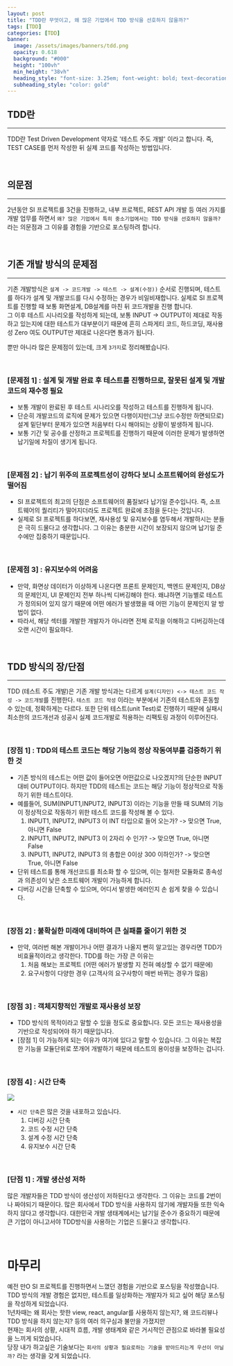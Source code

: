 ```yaml
---
layout: post
title: "TDD란 무엇이고, 왜 많은 기업에서 TDD 방식을 선호하지 않을까?"
tags: [TDD]
categories: [TDD]
banner:
  image: /assets/images/banners/tdd.png
  opacity: 0.618
  background: "#000"
  height: "100vh"
  min_height: "38vh"
  heading_style: "font-size: 3.25em; font-weight: bold; text-decoration: underline"
  subheading_style: "color: gold"
---
```


## **TDD란**

***

TDD란 Test Driven Development 약자로 '테스트 주도 개발' 이라고 합니다. 즉, TEST CASE를 먼저 작성한 뒤 실제 코드를 작성하는 방법입니다.

<br>

## **의문점**  

***

2년동안 SI 프로젝트를 3건을 진행하고, 내부 프로젝트, REST API 개발 등 여러 가지를 개발 업무를 하면서 `왜? 많은 기업에서 특히 중소기업에서는 TDD 방식을 선호하지 않을까?` 라는 의문점과 그 이유를 경험을 기반으로 포스팅하려 합니다.

<br>

## **기존 개발 방식의 문제점**

***

기존 개발방식은 `설계 -> 코드개발 -> 테스트 -> 설계(수정))` 순서로 진행되며, 테스트를 하다가 설계 및 개발코드를 다시 수정하는 경우가 비일비재합니다.
실제로 SI 프로젝트를 진행할 때 보통 화면설계, DB설계를 마친 뒤 코드개발을 진행 합니다.  
그 이후 테스트 시나리오를 작성하게 되는데, 보통 INPUT -> OUTPUT이 제대로 작동하고 있는지에 대한 테스트가 대부분이기 때문에 흔히 스파게티 코드, 하드코딩, 재사용성 Zero 여도 OUTPUT만 제대로 나온다면 통과가 됩니다. 

뿐만 아니라 많은 문제점이 있는데, 크게 `3가지`로 정리해봤습니다. 

<br>

### [문제점 1] : 설계 및 개발 완료 후 테스트를 진행하므로, 잘못된 설계 및 개발코드의 재수정 필요
- 보통 개발이 완료된 후 테스트 시나리오를 작성하고 테스트를 진행하게 됩니다. 
- 단순히 개발코드의 로직에 문제가 있으면 다행이지만(그냥 코드수정만 하면되므로) 설계 밑단부터 문제가 있으면 처음부터 다시 해야되는 상황이 발생하게 됩니다.
- 보통 기간 및 공수를 산정하고 프로젝트를 진행하기 때문에 이러한 문제가 발생하면 납기일에 차질이 생기게 됩니다.

<br>

### [문제점 2] : 납기 위주의 프로젝트성이 강하다 보니 소프트웨어의 완성도가 떨어짐
- SI 프로젝트의 최고의 단점은 소프트웨어의 품질보다 납기일 준수입니다. 즉, 소프트웨어의 퀄리티가 떨어지더라도 프로젝트 완료에 초점을 둔다는 것입니다. 
- 실제로 SI 프로젝트를 하다보면, 재사용성 및 유지보수를 염두해서 개발하시는 분들은 극히 드물다고 생각합니다. 그 이유는 충분한 시간이 보장되지 않으며 납기일 준수에만 집중하기 때문입니다.

<br>

### [문제점 3] : 유지보수의 어려움
- 만약, 화면상 데이터가 이상하게 나온다면 프론트 문제인지, 백엔드 문제인지, DB상의 문제인지, UI 문제인지 전부 하나씩 디버깅해야 한다. 왜냐하면 기능별로 테스트가 정의되어 있지 않기 때문에 어떤 에러가 발생했을 때 어떤 기능이 문제인지 알 방법이 없다.
- 따라서, 해당 섹터를 개발한 개발자가 아니라면 전체 로직을 이해하고 디버깅하는데 오랜 시간이 필요하다.

<br>

## **TDD 방식의 장/단점**

***

TDD (테스트 주도 개발)은 기존 개발 방식과는 다르게 `설계(디자인) <-> 테스트 코드 작성 -> 코드개발`를 진행한다. `테스트 코드 작성` 이라는 부분에서 기존의 테스트와 혼동할 수 있는데, 정확하게는 다르다. 또한 단위 테스트(unit Test)로 진행하기 때문에 실패시 최소한의 코드개선과 성공시 실제 코드개발로 적용하는 리팩토링 과정이 이루어진다.

<br>

### [장점 1] : TDD의 테스트 코드는 해당 기능의 정상 작동여부를 검증하기 위한 것
- 기존 방식의 테스트는 어떤 값이 들어오면 어떤값으로 나오겠지?의 단순한 INPUT 대비 OUTPUT이다. 하지만 TDD의 테스트는 코드는 해당 기능이 정상적으로 작동하기 위한 테스트이다.
- 예를들어, SUM(INPUT1,INPUT2, INPUT3) 이라는 기능을 만들 때 SUM의 기능이 정상적으로 작동하기 위한 테스트 코드를 작성해 볼 수 있다.
    1. INPUT1, INPUT2, INPUT3 이 INT 타입으로 들어 오는가? -> 맞으면 True, 아니면 False
    2. INPUT1, INPUT2, INPUT3 이 2자리 수 인가? -> 맞으면 True, 아니면 False
    3. INPUT1, INPUT2, INPUT3 의 총합은 0이상 300 이하인가? -> 맞으면 True, 아니면 False
- 단위 테스트를 통해 개선코드를 최소화 할 수 있으며, 이는 철저한 모듈화로 종속성과 의존성이 낮은 소프트웨어 개발이 가능하게 합니다.
- 디버깅 시간을 단축할 수 있으며, 어디서 발생한 에러인지 손 쉽게 찾을 수 있습니다.

<br>

### [장점 2] : 불확실한 미래에 대비하여 큰 실패를 줄이기 위한 것
- 만약, 여러번 해본 개발이거나 어떤 결과가 나올지 뻔히 알고있는 경우라면 TDD가 비효율적이라고 생각한다. TDD를 하는 가장 큰 이유는
    1. 처음 해보는 프로젝트 (어떤 에러가 발생할 지 전혀 예상할 수 없기 때문에)
    2. 요구사항이 다양한 경우 (고객사의 요구사항이 매번 바뀌는 경우가 많음)

<br>

### [장점 3] : 객체지향적인 개발로 재사용성 보장
- TDD 방식의 목적이라고 말할 수 있을 정도로 중요합니다. 모든 코드는 재사용성을 기반으로 작성되어야 하기 때문입니다.
- [장점 1] 이 가능하게 되는 이유가 여기에 있다고 말할 수 있습니다. 그 이유는 복잡한 기능을 모듈단위로 쪼개어 개발하기 때문에 테스트의 용이성을 보장하는 겁니다.

<br>

### [장점 4] : 시간 단축  
![]({{site.baseurl}}/assets/images/banners/tdd_chart.jpg)
- `시간 단축`은 많은 것을 내포하고 있습니다.
    1. 디버깅 시간 단축
    2. 코드 수정 시간 단축
    3. 설계 수정 시간 단축
    4. 유지보수 시간 단축

<br>

### [단점 1] : 개발 생산성 저하 
많은 개발자들은 TDD 방식이 생산성이 저하된다고 생각한다. 그 이유는 코드를 2번이나 짜야되기 때문이다. 많은 회사에서 TDD 방식을 사용하지 않기에 개발자들 또한 익숙하지 않다고 생각합니다.
대한민국 개발 생태계에서는 납기일 준수가 중요하기 때문에 큰 기업이 아니고서야 TDD방식을 사용하는 기업은 드물다고 생각합니다.

<br>

# **마무리**
예전 만O SI 프로젝트를 진행하면서 느꼈던 경험을 기반으로 포스팅을 작성했습니다.   
TDD 방식의 개발 경험은 없지만, 테스트를 일상화하는 개발자가 되고 싶어 해당 포스팅을 작성하게 되었습니다.  
1년차때는 왜 회사는 핫한 view, react, angular를 사용하지 않는지?, 왜 코드리뷰나 TDD 방식을 하지 않는지? 등의 여러 의구심과 불만을 가졌지만  
현재는 회사의 상황, 시대적 흐름, 개발 생태계와 같은 거시적인 관점으로 바라볼 필요성을 느끼게 되었습니다.   
당장 내가 하고싶은 기술보다는 `회사의 상황과 필요로하는 기술을 받아드리는게 우선이 아닐까?` 라는 생각을 갖게 되었습니다.
